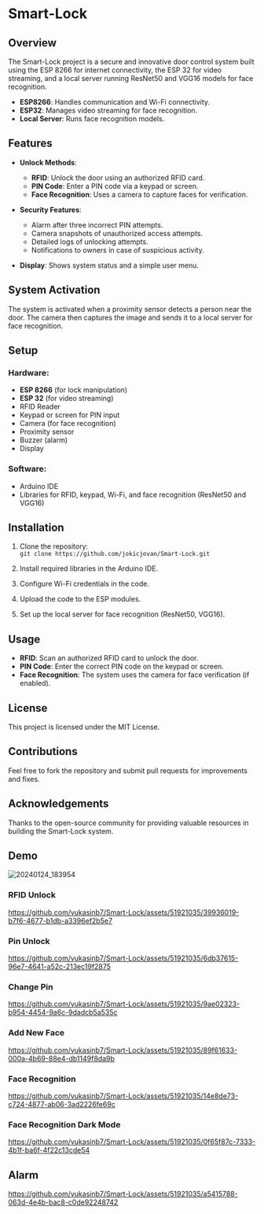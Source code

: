 # Smart-Lock

## Overview
The Smart-Lock project is a secure and innovative door control system built using the ESP 8266 for internet connectivity, the ESP 32 for video streaming, and a local server running ResNet50 and VGG16 models for face recognition.

- **ESP8266**: Handles communication and Wi-Fi connectivity.
- **ESP32**: Manages video streaming for face recognition.
- **Local Server**: Runs face recognition models.

## Features
- **Unlock Methods**:
  - **RFID**: Unlock the door using an authorized RFID card.
  - **PIN Code**: Enter a PIN code via a keypad or screen.
  - **Face Recognition**: Uses a camera to capture faces for verification.

- **Security Features**:
  - Alarm after three incorrect PIN attempts.
  - Camera snapshots of unauthorized access attempts.
  - Detailed logs of unlocking attempts.
  - Notifications to owners in case of suspicious activity.

- **Display**: Shows system status and a simple user menu.

## System Activation
The system is activated when a proximity sensor detects a person near the door. The camera then captures the image and sends it to a local server for face recognition.

## Setup
### Hardware:
- **ESP 8266** (for lock manipulation)
- **ESP 32** (for video streaming)
- RFID Reader
- Keypad or screen for PIN input
- Camera (for face recognition)
- Proximity sensor
- Buzzer (alarm)
- Display

### Software:
- Arduino IDE
- Libraries for RFID, keypad, Wi-Fi, and face recognition (ResNet50 and VGG16)

## Installation
1. Clone the repository:  
   `git clone https://github.com/jokicjovan/Smart-Lock.git`

2. Install required libraries in the Arduino IDE.

3. Configure Wi-Fi credentials in the code.

4. Upload the code to the ESP modules.

5. Set up the local server for face recognition (ResNet50, VGG16).

## Usage
- **RFID**: Scan an authorized RFID card to unlock the door.
- **PIN Code**: Enter the correct PIN code on the keypad or screen.
- **Face Recognition**: The system uses the camera for face verification (if enabled).

## License
This project is licensed under the MIT License.

## Contributions
Feel free to fork the repository and submit pull requests for improvements and fixes.

## Acknowledgements
Thanks to the open-source community for providing valuable resources in building the Smart-Lock system.

## Demo
![20240124_183954](https://github.com/vukasinb7/Smart-Lock/assets/51921035/a50f6589-2bef-476e-9a25-5261436b4ac3)

### RFID Unlock
https://github.com/vukasinb7/Smart-Lock/assets/51921035/39936019-b7f6-4677-b1db-a3396ef2b5e7

### Pin Unlock
https://github.com/vukasinb7/Smart-Lock/assets/51921035/6db37615-96e7-4641-a52c-213ec19f2875

### Change Pin
https://github.com/vukasinb7/Smart-Lock/assets/51921035/9ae02323-b954-4454-9a6c-9dadcb5a535c

### Add New Face
https://github.com/vukasinb7/Smart-Lock/assets/51921035/89f61633-000a-4b69-88e4-db1149f8da9b

### Face Recognition
https://github.com/vukasinb7/Smart-Lock/assets/51921035/14e8de73-c724-4877-ab06-3ad2226fe69c

### Face Recognition Dark Mode
https://github.com/vukasinb7/Smart-Lock/assets/51921035/0f65f87c-7333-4b1f-ba6f-4f22c13cde54

## Alarm
https://github.com/vukasinb7/Smart-Lock/assets/51921035/a5415788-063d-4e4b-bac8-c0de92248742




